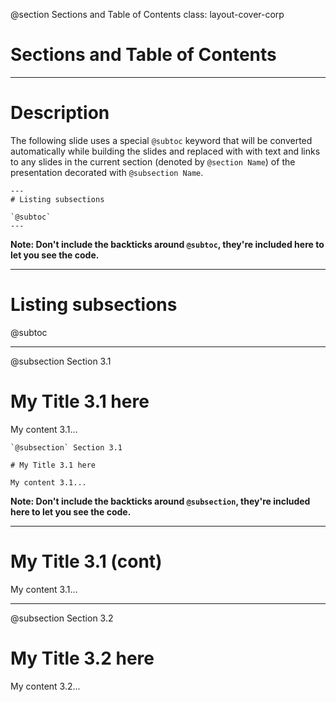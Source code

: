 @section Sections and Table of Contents
class: layout-cover-corp

# Sections and Table of Contents

---

# Description

The following slide uses a special `@subtoc` keyword that will be converted automatically
while building the slides and replaced with with text and links to any slides in the current section (denoted by `@section Name`) of the presentation decorated with `@subsection Name`.

```remark
---
# Listing subsections

`@subtoc`
---
```

**Note: Don't include the backticks around `@subtoc`, they're included here to let you see the code.**

---

# Listing subsections

@subtoc

---

@subsection Section 3.1

# My Title 3.1 here

My content 3.1...

```remark
`@subsection` Section 3.1

# My Title 3.1 here

My content 3.1...
```

**Note: Don't include the backticks around `@subsection`, they're included here to let you see the code.**

---

# My Title 3.1 (cont)

My content 3.1...

---

@subsection Section 3.2

# My Title 3.2 here

My content 3.2...